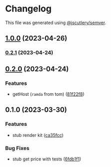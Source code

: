 # Changelog

This file was generated using [@jscutlery/semver](https://github.com/jscutlery/semver).

## [1.0.0](https://github.com/permafacts/facts-kit/compare/render-kit-0.2.1...render-kit-1.0.0) (2023-04-26)

### [0.2.1](https://github.com/permafacts/facts-kit/compare/render-kit-0.2.0...render-kit-0.2.1) (2023-04-24)

## [0.2.0](https://github.com/permafacts/facts-kit/compare/render-kit-0.1.0...render-kit-0.2.0) (2023-04-24)


### Features

* getHost (`ramda` from tom) ([81f22f8](https://github.com/permafacts/facts-kit/commit/81f22f80306875075f0353a5581e7bb5f53cf8b3))

## 0.1.0 (2023-03-30)


### Features

* stub render kit ([ca35fcc](https://github.com/permafacts/facts-kit/commit/ca35fcc59d4f943370071c365514895b232f6ab0))


### Bug Fixes

* stub get price with tests ([6fdb1f1](https://github.com/permafacts/facts-kit/commit/6fdb1f14b9394d71768d07cb23393b9e3469b84e))

